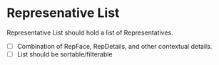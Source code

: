 # Represenative List

Representative List should hold a list of Representatives.

* [ ] Combination of RepFace, RepDetails, and other contextual details.
* [ ] List should be sortable/filterable
